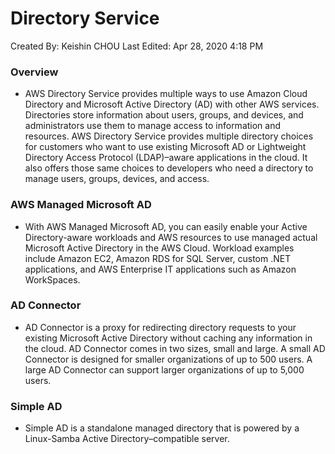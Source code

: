 # Directory Service

Created By: Keishin CHOU
Last Edited: Apr 28, 2020 4:18 PM

### Overview

- AWS Directory Service provides multiple ways to use Amazon Cloud Directory and Microsoft Active Directory (AD) with other AWS services. Directories store information about users, groups, and devices, and administrators use them to manage access to information and resources. AWS Directory Service provides multiple directory choices for customers who want to use existing Microsoft AD or Lightweight Directory Access Protocol (LDAP)–aware applications in the cloud. It also offers those same choices to developers who need a directory to manage users, groups, devices, and access.

### AWS Managed Microsoft AD

- With AWS Managed Microsoft AD, you can easily enable your Active Directory-aware workloads and AWS resources to use managed actual Microsoft Active Directory in the AWS Cloud. Workload examples include Amazon EC2, Amazon RDS for SQL Server, custom .NET applications, and AWS Enterprise IT applications such as Amazon WorkSpaces.

### AD Connector

- AD Connector is a proxy for redirecting directory requests to your existing Microsoft Active Directory without caching any information in the cloud. AD Connector comes in two sizes, small and large. A small AD Connector is designed for smaller organizations of up to 500 users. A large AD Connector can support larger organizations of up to 5,000 users.

### Simple AD

- Simple AD is a standalone managed directory that is powered by a Linux-Samba Active Directory–compatible server.